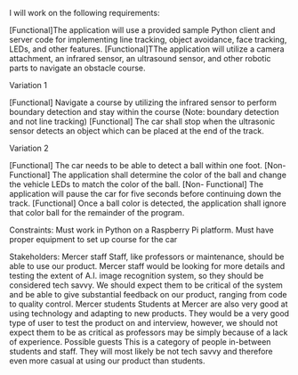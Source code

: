 I will work on the following requirements: 

[Functional]The application will use a provided sample Python client and server code for implementing line tracking, object avoidance, face tracking, LEDs, and other features. 
[Functional]TThe application will utilize a camera attachment, an infrared sensor, an ultrasound sensor, and other robotic parts to navigate an obstacle course. 

Variation 1 

[Functional] Navigate a course by utilizing the infrared sensor to perform boundary detection and stay within the course (Note: boundary detection and not line tracking)
[Functional] The car shall stop when the ultrasonic sensor detects an object which can be placed at the end of the track.

Variation 2 

[Functional] The car needs to be able to detect a ball within one foot. 
[Non- Functional] The application shall determine the color of the ball and change the vehicle LEDs to match the color of the ball. 
[Non- Functional] The application will pause the car for five seconds before continuing down the track. 
[Functional] Once a ball color is detected, the application shall ignore that color ball for the remainder of the program.


Constraints:
Must work in Python on a Raspberry Pi platform. 
Must have proper equipment to set up course for the car

Stakeholders:
Mercer staff
Staff, like professors or maintenance, should be able to use our product. Mercer staff would be looking for more details and testing the extent of A.I. image recognition system, so they should be considered tech savvy. We should expect them to be critical of the system and be able to give substantial feedback on our product, ranging from code to quality control.
Mercer students
Students at Mercer are also very good at using technology and adapting to new products. They would be a very good type of user to test the product on and interview, however, we should not expect them to be as critical as professors may be simply because of a lack of experience.
Possible guests
This is a category of people in-between students and staff. They will most likely be not tech savvy and therefore even more casual at using our product than students.

